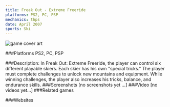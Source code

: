 ```yaml
---
title: Freak Out - Extreme Freeride
platforms: PS2, PC, PSP
mechanics: thps
date: April 2007
sports: Ski
---
```

![game cover art](//images.igdb.com/igdb/image/upload/t_cover_big/k4m1jnwmu9v7scyeesy4.jpg "Logo Title Text 1")

###Platforms
PS2, PC, PSP

###Description:
In Freak Out: Extreme Freeride, the player can control six different playable skiers. Each skier has his own "special tricks." The player must complete challenges to unlock new mountains and equipment. While winning challenges, the player also increases his tricks, balance, and endurance skills.
###Screenshots
[no screenshots yet ...]
###Video
[no videos yet...]
###Related games

###Websites

